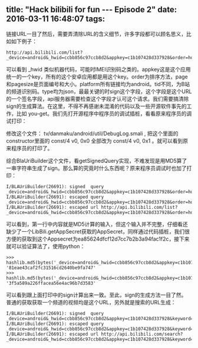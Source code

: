 title: "Hack bilibili for fun --- Episode 2"
date: 2016-03-11 16:48:07
tags:
---

链接URL一目了然后，需要弄清除URL的含义细节，许多字段都可以顾名思义，比如如下例子：

```
http://api.bilibili.com/list?_device=android&_hwid=ccbb856c97ccb8d2&appkey=c1b107428d337928&order=hot&page=1&pagesize=8&platform=android&tid=82&type=json&sign=9ba57bd5befcf86d9ec5917af0b7e368
```

可以看到 _hwid  类似机器代码，可能时IMEI识别码之类的。appkey这是这个应用统一的一个key，所有的这个安卓应用都是用这个key。order为排序方法，page和pagesize是页面编号和大小。platform所有链接均为android。tid不同，为B站的频道识别码。type均为json，最最关键的时sign这个字段，这个字段是这个URL的一个签名字段，api服务器需要检查这个字段才认可这个请求。我们需要搞清除sign的生成算法。在这里，不得不再感谢未混淆的代码以及一些开源软件事先的工作，比如 you-get。我们先打开源程序中程序员的调试插桩，看看原来程序员的调试打印：

修改这个文件： tv/danmaku/android/util/DebugLog.smali , 把这个里面的constructor里面的 const/4 v0, 0x0 全部改为 const/4 v0, 0x1 。就可以看到原来程序员的打印了。

综合BlaUriBuilder这个文件，看getSignedQuery实现，不难发现是用MD5算了一串字符串生成了sign。那么算的究竟时什么东西呢？原来程序员调试时也加了打印：

```
I/BLAUriBuilder(26691): signed  query _device=android&_hwid=ccbb856c97ccb8d2&appkey=c1b107428d337928&order=hot&page=1&pagesize=8&platform=android&tid=145&type=json
I/BLAUriBuilder(26691): escaped query _device=android&_hwid=ccbb856c97ccb8d2&appkey=c1b107428d337928&order=hot&page=1&pagesize=8&platform=android&tid=145&type=json&sign=3f5a589a226ffacea56e4ac96b7d3583
I/BLAUriBuilder(26691): escaped url http://api.bilibili.com/list?_device=android&_hwid=ccbb856c97ccb8d2&appkey=c1b107428d337928&order=hot&page=1&pagesize=8&platform=android&tid=145&type=json&sign=3f5a589a226ffacea56e4ac96b7d3583

```

可以看到，第一行中内容就是MD5计算的输入，但这个输入并不完整，仔细看还缺少了一个LibBili.getAppSecret获取的AppSecret，同样通过代码插桩，我们很方便的获取到这个Appsecret为ea85624dfcf12d7cc7b2b3a94fac1f2c，接下来就可以验证算法了，使用python：

```
>>> hashlib.md5(bytes('_device=android&_hwid=ccbb856c97ccb8d2&appkey=c1b107428d337928&order=hot&page=1&pagesize=8&platform=android&tid=145&type=json')).hexdigest()
'81eae43caf2fc31516cd2640be9fa747'
>>> hashlib.md5(bytes('_device=android&_hwid=ccbb856c97ccb8d2&appkey=c1b107428d337928&order=hot&page=1&pagesize=8&platform=android&tid=145&type=jsonea85624dfcf12d7cc7b2b3a94fac1f2c')).hexdigest()
'3f5a589a226ffacea56e4ac96b7d3583'
```

可以看到跟上面打印中的sign计算出来一致。至此，sign的生成方法一目了然。 普通的获取获取一个频道的视频均是这个URL，另外就是搜索的URL生成：

```
I/BLAUriBuilder(26691): signed  query _device=android&_hwid=ccbb856c97ccb8d2&appkey=c1b107428d337928&keyword=%E4%B9%8C%E9%BE%9F&order=default&page=1&pagesize=20&platform=android&type=json
I/BLAUriBuilder(26691): escaped query _device=android&_hwid=ccbb856c97ccb8d2&appkey=c1b107428d337928&keyword=%E4%B9%8C%E9%BE%9F&order=default&page=1&pagesize=20&platform=android&type=json&sign=9d0886eb3d0731158c59e731b565aa25
I/BLAUriBuilder(26691): escaped url http://api.bilibili.com/search?_device=android&_hwid=ccbb856c97ccb8d2&appkey=c1b107428d337928&keyword=%E4%B9%8C%E9%BE%9F&order=default&page=1&pagesize=20&platform=android&type=json&sign=9d0886eb3d0731158c59e731b565aa25

```

